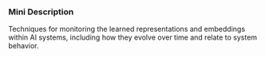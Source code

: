 ### Mini Description

Techniques for monitoring the learned representations and embeddings within AI systems, including how they evolve over time and relate to system behavior.
